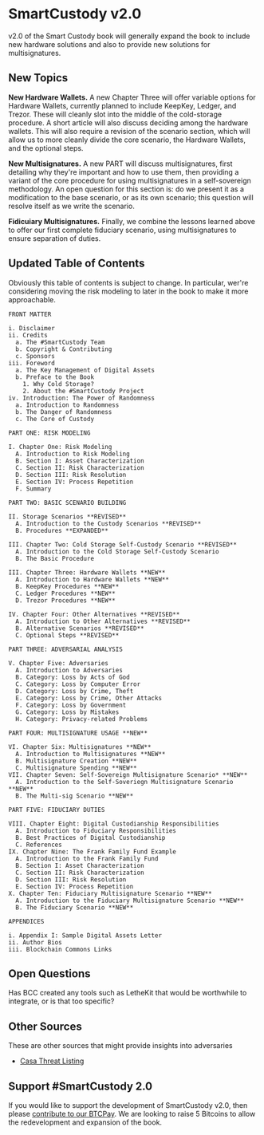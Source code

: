 # SmartCustody v2.0

v2.0 of the Smart Custody book will generally expand the book to include new hardware solutions and also to provide new solutions for multisignatures.

## New Topics

**New Hardware Wallets.** A new Chapter Three will offer variable options for Hardware Wallets, currently planned to include KeepKey, Ledger, and Trezor. These will cleanly slot into the middle of the cold-storage procedure. A short article will also discuss deciding among the hardware wallets. This will also require a revision of the scenario section, which will allow us to more cleanly divide the core scenario, the Hardware Wallets, and the optional steps.

**New Multisignatures.** A new PART will discuss multisignatures, first detailing why they're important and how to use them, then providing a variant of the core procedure for using multisignatures in a self-sovereign methodology. An open question for this section is: do we present it as a modification to the base scenario, or as its own scenario; this question will resolve itself as we write the scenario.

**Fidicuiary Multisignatures.** Finally, we combine the lessons learned above to offer our first complete fiduciary scenario, using multisignatures to ensure separation of duties.

## Updated Table of Contents

Obviously this table of contents is subject to change. In particular, wer're considering moving the risk modeling to later in the book to make it more approachable.

```
FRONT MATTER

i. Disclaimer
ii. Credits
  a. The #SmartCustody Team
  b. Copyright & Contributing
  c. Sponsors
iii. Foreword
  a. The Key Management of Digital Assets
  b. Preface to the Book
    1. Why Cold Storage?
    2. About the #SmartCustody Project
iv. Introduction: The Power of Randomness
  a. Introduction to Randomness
  b. The Danger of Randomness
  c. The Core of Custody

PART ONE: RISK MODELING

I. Chapter One: Risk Modeling
  A. Introduction to Risk Modeling
  B. Section I: Asset Characterization
  C. Section II: Risk Characterization
  D. Section III: Risk Resolution
  E. Section IV: Process Repetition
  F. Summary

PART TWO: BASIC SCENARIO BUILDING

II. Storage Scenarios **REVISED**
  A. Introduction to the Custody Scenarios **REVISED**
  B. Procedures **EXPANDED**

III. Chapter Two: Cold Storage Self-Custody Scenario **REVISED**
  A. Introduction to the Cold Storage Self-Custody Scenario
  B. The Basic Procedure

III. Chapter Three: Hardware Wallets **NEW**
  A. Introduction to Hardware Wallets **NEW**
  B. KeepKey Procedures **NEW**
  C. Ledger Procedures **NEW**
  D. Trezor Procedures **NEW**

IV. Chapter Four: Other Alternatives **REVISED**
  A. Introduction to Other Alternatives **REVISED**
  B. Alternative Scenarios **REVISED**
  C. Optional Steps **REVISED**

PART THREE: ADVERSARIAL ANALYSIS

V. Chapter Five: Adversaries
  A. Introduction to Adversaries
  B. Category: Loss by Acts of God
  C. Category: Loss by Computer Error
  D. Category: Loss by Crime, Theft
  E. Category: Loss by Crime, Other Attacks
  F. Category: Loss by Government
  G. Category: Loss by Mistakes
  H. Category: Privacy-related Problems

PART FOUR: MULTISIGNATURE USAGE **NEW**

VI. Chapter Six: Multisignatures **NEW**
  A. Introduction to Multisignatures **NEW**
  B. Multisignature Creation **NEW**
  C. Multisignature Spending **NEW**
VII. Chapter Seven: Self-Sovereign Multisignature Scenario* **NEW**
  A. Introduction to the Self-Soveriegn Multisignature Scenario **NEW**
  B. The Multi-sig Scenario **NEW**

PART FIVE: FIDUCIARY DUTIES

VIII. Chapter Eight: Digital Custodianship Responsibilities
  A. Introduction to Fiduciary Responsibilities
  B. Best Practices of Digital Custodianship
  C. References
IX. Chapter Nine: The Frank Family Fund Example
  A. Introduction to the Frank Family Fund
  B. Section I: Asset Characterization
  C. Section II: Risk Characterization
  D. Section III: Risk Resolution
  E. Section IV: Process Repetition
X. Chapter Ten: Fiduciary Multisignature Scenario **NEW**
  A. Introduction to the Fiduciary Multisignature Scenario **NEW**
  B. The Fiduciary Scenario **NEW**

APPENDICES

i. Appendix I: Sample Digital Assets Letter
ii. Author Bios
iii. Blockchain Commons Links
```
## Open Questions

Has BCC created any tools such as LetheKit that would be worthwhile to integrate, or is that too specific?

## Other Sources

These are other sources that might provide insights into adversaries

* [Casa Threat Listing](https://docs.keys.casa/wealth-security-protocol/)

## Support #SmartCustody 2.0

If you would like to support the development of SmartCustody v2.0, then please [contribute to our BTCPay](https://btcpay.blockchaincommons.com/). We are looking to raise 5 Bitcoins to allow the redevelopment and expansion of the book.
